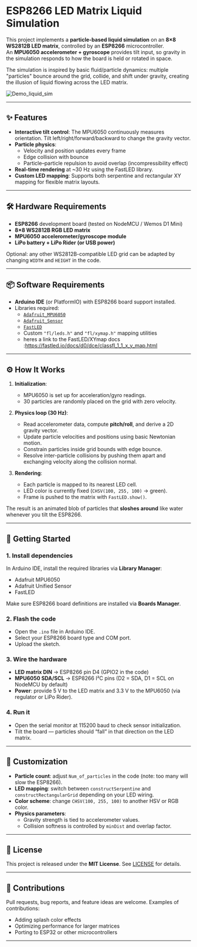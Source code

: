 # ESP8266 LED Matrix Liquid Simulation

This project implements a **particle-based liquid simulation** on an **8×8 WS2812B LED matrix**, controlled by an **ESP8266** microcontroller.  
An **MPU6050 accelerometer + gyroscope** provides tilt input, so gravity in the simulation responds to how the board is held or rotated in space.  

The simulation is inspired by basic fluid/particle dynamics: multiple "particles" bounce around the grid, collide, and shift under gravity, creating the illusion of liquid flowing across the LED matrix.

![Demo_liquid_sim](https://github.com/user-attachments/assets/7d545c9a-4743-4de2-bf0d-7340781c30cc)

---

## ✨ Features
- **Interactive tilt control**: The MPU6050 continuously measures orientation. Tilt left/right/forward/backward to change the gravity vector.  
- **Particle physics**:
  - Velocity and position updates every frame
  - Edge collision with bounce
  - Particle–particle repulsion to avoid overlap (incompressibility effect)
- **Real-time rendering** at ~30 Hz using the FastLED library.
- **Custom LED mapping**: Supports both serpentine and rectangular XY mapping for flexible matrix layouts.

---

## 🛠️ Hardware Requirements
- **ESP8266** development board (tested on NodeMCU / Wemos D1 Mini)  
- **8×8 WS2812B RGB LED matrix**  
- **MPU6050 accelerometer/gyroscope module**  
- **LiPo battery + LiPo Rider (or USB power)**  

Optional: any other WS2812B-compatible LED grid can be adapted by changing `WIDTH` and `HEIGHT` in the code.  

---

## 📦 Software Requirements
- **Arduino IDE** (or PlatformIO) with ESP8266 board support installed.  
- Libraries required:  
  - [`Adafruit_MPU6050`](https://github.com/adafruit/Adafruit_MPU6050)  
  - [`Adafruit_Sensor`](https://github.com/adafruit/Adafruit_Sensor)  
  - [`FastLED`](https://github.com/FastLED/FastLED)  
  - Custom `"fl/leds.h"` and `"fl/xymap.h"` mapping utilities  
  - heres a link to the FastLED/XYmap docs :https://fastled.io/docs/d0/dce/classfl_1_1_x_y_map.html  
---

## ⚙️ How It Works
1. **Initialization**:  
   - MPU6050 is set up for acceleration/gyro readings.  
   - 30 particles are randomly placed on the grid with zero velocity.  

2. **Physics loop (30 Hz)**:  
   - Read accelerometer data, compute **pitch/roll**, and derive a 2D gravity vector.  
   - Update particle velocities and positions using basic Newtonian motion.  
   - Constrain particles inside grid bounds with edge bounce.  
   - Resolve inter-particle collisions by pushing them apart and exchanging velocity along the collision normal.  

3. **Rendering**:  
   - Each particle is mapped to its nearest LED cell.  
   - LED color is currently fixed (`CHSV(100, 255, 100)` → green).  
   - Frame is pushed to the matrix with `FastLED.show()`.  

The result is an animated blob of particles that **sloshes around** like water whenever you tilt the ESP8266.  

---

## 🚀 Getting Started

### 1. Install dependencies
In Arduino IDE, install the required libraries via **Library Manager**:  
- Adafruit MPU6050  
- Adafruit Unified Sensor  
- FastLED  

Make sure ESP8266 board definitions are installed via **Boards Manager**.

### 2. Flash the code
- Open the `.ino` file in Arduino IDE.  
- Select your ESP8266 board type and COM port.  
- Upload the sketch.  

### 3. Wire the hardware
- **LED matrix DIN** → ESP8266 pin D4 (GPIO2 in the code)  
- **MPU6050 SDA/SCL** → ESP8266 I²C pins (D2 = SDA, D1 = SCL on NodeMCU by default)  
- **Power**: provide 5 V to the LED matrix and 3.3 V to the MPU6050 (via regulator or LiPo Rider).  

### 4. Run it
- Open the serial monitor at 115200 baud to check sensor initialization.  
- Tilt the board — particles should “fall” in that direction on the LED matrix.  

---

## 🎨 Customization
- **Particle count**: adjust `Num_of_particles` in the code (note: too many will slow the ESP8266).  
- **LED mapping**: switch between `constructSerpentine` and `constructRectangularGrid` depending on your LED wiring.  
- **Color scheme**: change `CHSV(100, 255, 100)` to another HSV or RGB color.  
- **Physics parameters**:
  - Gravity strength is tied to accelerometer values.  
  - Collision softness is controlled by `minDist` and overlap factor.  

---

## 📜 License
This project is released under the **MIT License**. See [LICENSE](LICENSE) for details.  

---

## 🤝 Contributions
Pull requests, bug reports, and feature ideas are welcome. Examples of contributions:  
- Adding splash color effects  
- Optimizing performance for larger matrices  
- Porting to ESP32 or other microcontrollers  

---

